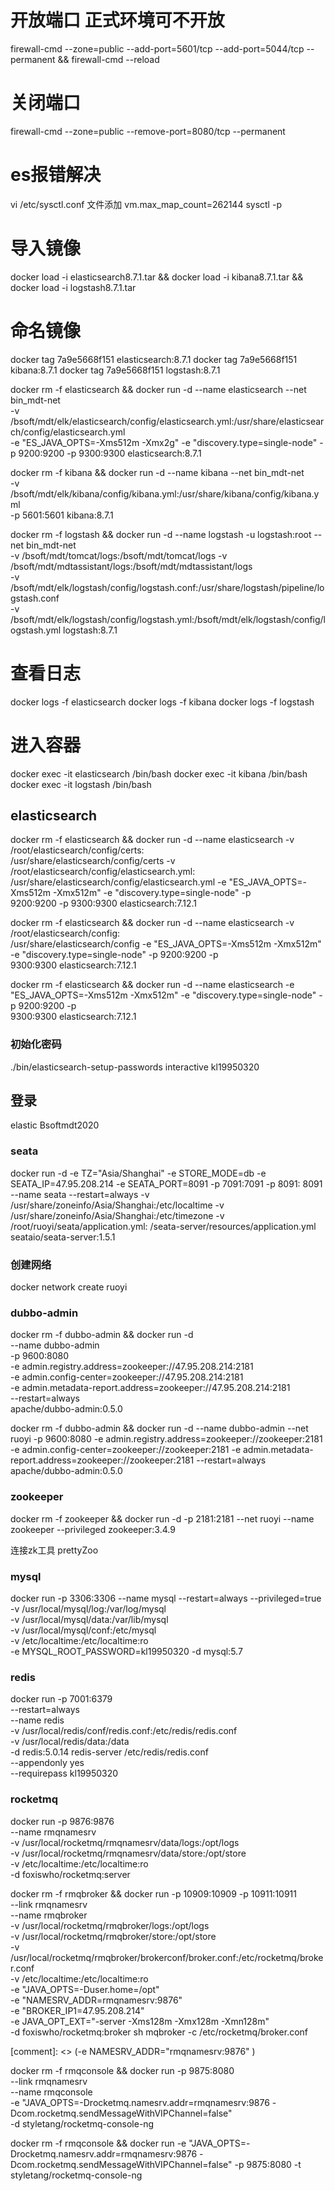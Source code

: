 # 开放端口 正式环境可不开放

firewall-cmd --zone=public --add-port=5601/tcp --add-port=5044/tcp --permanent && firewall-cmd --reload

# 关闭端口

firewall-cmd --zone=public --remove-port=8080/tcp --permanent

# es报错解决

vi /etc/sysctl.conf 文件添加 vm.max_map_count=262144 sysctl -p

# 导入镜像

docker load -i elasticsearch8.7.1.tar && docker load -i kibana8.7.1.tar && docker load -i logstash8.7.1.tar

# 命名镜像

docker tag 7a9e5668f151 elasticsearch:8.7.1 docker tag 7a9e5668f151 kibana:8.7.1 docker tag 7a9e5668f151 logstash:8.7.1

docker rm -f elasticsearch && docker run -d --name elasticsearch --net bin_mdt-net \
-v /bsoft/mdt/elk/elasticsearch/config/elasticsearch.yml:/usr/share/elasticsearch/config/elasticsearch.yml \
-e "ES_JAVA_OPTS=-Xms512m -Xmx2g" -e "discovery.type=single-node" -p 9200:9200 -p 9300:9300 elasticsearch:8.7.1

<!-- -v /bsoft/mdt/elk/elasticsearch/data:/usr/share/elasticsearch/data \ -->

docker rm -f kibana && docker run -d --name kibana --net bin_mdt-net \
-v /bsoft/mdt/elk/kibana/config/kibana.yml:/usr/share/kibana/config/kibana.yml \
-p 5601:5601 kibana:8.7.1

docker rm -f logstash && docker run -d --name logstash -u logstash:root --net bin_mdt-net \
-v /bsoft/mdt/tomcat/logs:/bsoft/mdt/tomcat/logs -v /bsoft/mdt/mdtassistant/logs:/bsoft/mdt/mdtassistant/logs  \
-v /bsoft/mdt/elk/logstash/config/logstash.conf:/usr/share/logstash/pipeline/logstash.conf \
-v /bsoft/mdt/elk/logstash/config/logstash.yml:/bsoft/mdt/elk/logstash/config/logstash.yml logstash:8.7.1

# 查看日志

docker logs -f elasticsearch docker logs -f kibana docker logs -f logstash

# 进入容器

docker exec -it elasticsearch /bin/bash docker exec -it kibana /bin/bash docker exec -it logstash /bin/bash
<!-- #解决logstash没权限读取问题
1. 进入容器 docker exec -u root -it logstash /bin/bash
2. 执行 /usr/share/logstash/bin/system-install /usr/share/logstash/config/startup.options systemd
2. 退出重启 docker restart logstash -->

## elasticsearch

docker rm -f elasticsearch && docker run -d --name elasticsearch  -v /root/elasticsearch/config/certs:\
/usr/share/elasticsearch/config/certs -v /root/elasticsearch/config/elasticsearch.yml:\
/usr/share/elasticsearch/config/elasticsearch.yml -e "ES_JAVA_OPTS=-Xms512m -Xmx512m" -e "discovery.type=single-node" -p\
9200:9200 -p 9300:9300 elasticsearch:7.12.1

docker rm -f elasticsearch && docker run -d --name elasticsearch -v /root/elasticsearch/config:\
/usr/share/elasticsearch/config -e "ES_JAVA_OPTS=-Xms512m -Xmx512m" -e "discovery.type=single-node" -p 9200:9200 -p\
9300:9300 elasticsearch:7.12.1

docker rm -f elasticsearch && docker run -d --name elasticsearch  -e "ES_JAVA_OPTS=-Xms512m -Xmx512m" -e "discovery.type=single-node" -p 9200:9200 -p\
9300:9300 elasticsearch:7.12.1


### 初始化密码

./bin/elasticsearch-setup-passwords interactive kl19950320

## 登录

elastic Bsoftmdt2020

### seata

docker run -d -e TZ="Asia/Shanghai"  -e STORE_MODE=db -e SEATA_IP=47.95.208.214 -e SEATA_PORT=8091 -p 7091:7091 -p 8091:
8091 --name seata --restart=always -v /usr/share/zoneinfo/Asia/Shanghai:/etc/localtime -v
/usr/share/zoneinfo/Asia/Shanghai:/etc/timezone -v /root/ruoyi/seata/application.yml:
/seata-server/resources/application.yml seataio/seata-server:1.5.1

### 创建网络
docker network create ruoyi

### dubbo-admin
docker rm -f dubbo-admin && docker run -d \
--name dubbo-admin \
-p 9600:8080 \
-e admin.registry.address=zookeeper://47.95.208.214:2181 \
-e admin.config-center=zookeeper://47.95.208.214:2181 \
-e admin.metadata-report.address=zookeeper://47.95.208.214:2181 \
--restart=always \
apache/dubbo-admin:0.5.0

docker rm -f dubbo-admin && docker run -d --name dubbo-admin --net ruoyi -p 9600:8080 -e admin.registry.address=zookeeper://zookeeper:2181 -e admin.config-center=zookeeper://zookeeper:2181 -e admin.metadata-report.address=zookeeper://zookeeper:2181 --restart=always apache/dubbo-admin:0.5.0
### zookeeper

docker rm -f zookeeper && docker run -d -p 2181:2181 --net ruoyi --name zookeeper --privileged zookeeper:3.4.9

连接zk工具 prettyZoo


### mysql

docker run -p 3306:3306 --name mysql --restart=always --privileged=true \
-v /usr/local/mysql/log:/var/log/mysql \
-v /usr/local/mysql/data:/var/lib/mysql \
-v /usr/local/mysql/conf:/etc/mysql \
-v /etc/localtime:/etc/localtime:ro \
-e MYSQL_ROOT_PASSWORD=kl19950320 -d  mysql:5.7


### redis

docker run  -p 7001:6379 \
--restart=always \
--name redis \
-v /usr/local/redis/conf/redis.conf:/etc/redis/redis.conf \
-v /usr/local/redis/data:/data \
-d redis:5.0.14 redis-server /etc/redis/redis.conf \
--appendonly yes  \
--requirepass kl19950320

### rocketmq

docker run  -p 9876:9876 \
--name rmqnamesrv \
-v /usr/local/rocketmq/rmqnamesrv/data/logs:/opt/logs \
-v /usr/local/rocketmq/rmqnamesrv/data/store:/opt/store \
-v /etc/localtime:/etc/localtime:ro \
-d foxiswho/rocketmq:server 


docker rm -f rmqbroker && docker run  -p 10909:10909 -p 10911:10911 \
--link rmqnamesrv \
--name rmqbroker \
-v /usr/local/rocketmq/rmqbroker/logs:/opt/logs \
-v /usr/local/rocketmq/rmqbroker/store:/opt/store \
-v /usr/local/rocketmq/rmqbroker/brokerconf/broker.conf:/etc/rocketmq/broker.conf \
-v /etc/localtime:/etc/localtime:ro \
-e "JAVA_OPTS=-Duser.home=/opt" \
-e "NAMESRV_ADDR=rmqnamesrv:9876" \
-e "BROKER_IP1=47.95.208.214" \
-e JAVA_OPT_EXT="-server -Xms128m -Xmx128m -Xmn128m" \
-d foxiswho/rocketmq:broker sh  mqbroker -c /etc/rocketmq/broker.conf

[comment]: <> (-e NAMESRV_ADDR="rmqnamesrv:9876" \)

docker rm -f rmqconsole && docker run  -p 9875:8080 \
--link rmqnamesrv \
--name rmqconsole \
-e "JAVA_OPTS=-Drocketmq.namesrv.addr=rmqnamesrv:9876 -Dcom.rocketmq.sendMessageWithVIPChannel=false" \
-d styletang/rocketmq-console-ng

docker rm -f rmqconsole && docker run -e "JAVA_OPTS=-Drocketmq.namesrv.addr=rmqnamesrv:9876 -Dcom.rocketmq.sendMessageWithVIPChannel=false" -p 9875:8080 -t styletang/rocketmq-console-ng


